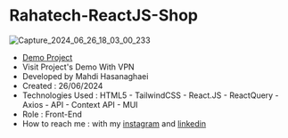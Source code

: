 # Rahatech-ReactJS-Shop
![Capture_2024_06_26_18_03_00_233](https://github.com/mahdihasanaghaei/Rahatech-ReactJS-Shop/assets/94457827/a3ff1908-4931-4b90-9f09-9da489978fa6)
- [Demo Project](https://rahatech-react-js-shop.vercel.app/)
- Visit Project's Demo With VPN 
- Developed by Mahdi Hasanaghaei
- Created : 26/06/2024
- Technologies Used : HTML5 - TailwindCSS - React.JS - ReactQuery - Axios - API - Context API - MUI
- Role : Front-End
- How to reach me : with my 
[instagram](https://www.instagram.com/mahdihasanaghaei.web/) and 
[linkedin](https://www.linkedin.com/in/mahdi-hasanaghaei/)
